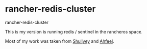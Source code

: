 # rancher-redis-cluster
rancher-redis-cluster

This is my version is running redis / sentinel in the rancheros space.

Most of my work was taken from [Shuliyey](https://github.com/Shuliyey) and [Ahfeel](https://github.com/ahfeel).


